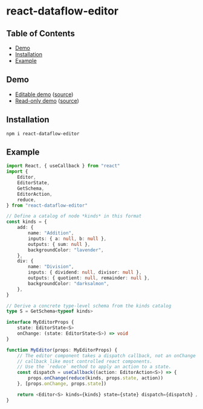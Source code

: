 # react-dataflow-editor

## Table of Contents

- [Demo](#demo)
- [Installation](#installation)
- [Example](#example)

## Demo

- [Editable demo](https://joeltg.github.io/react-dataflow-editor/demo/editable.html) ([source](./demo/editable.tsx))
- [Read-only demo](https://joeltg.github.io/react-dataflow-editor/demo/readonly.html) ([source](./demo/readonly.tsx))

## Installation

```
npm i react-dataflow-editor
```

## Example

```typescript
import React, { useCallback } from "react"
import {
	Editor,
	EditorState,
	GetSchema,
	EditorAction,
	reduce,
} from "react-dataflow-editor"

// Define a catalog of node *kinds* in this format
const kinds = {
	add: {
		name: "Addition",
		inputs: { a: null, b: null },
		outputs: { sum: null },
		backgroundColor: "lavender",
	},
	div: {
		name: "Division",
		inputs: { dividend: null, divisor: null },
		outputs: { quotient: null, remainder: null },
		backgroundColor: "darksalmon",
	},
}

// Derive a concrete type-level schema from the kinds catalog
type S = GetSchema<typeof kinds>

interface MyEditorProps {
	state: EditorState<S>
	onChange: (state: EditorState<S>) => void
}

function MyEditor(props: MyEditorProps) {
	// The editor component takes a dispatch callback, not an onChange
	// callback like most controlled react components.
	// Use the `reduce` method to apply an action to a state.
	const dispatch = useCallback((action: EditorAction<S>) => {
		props.onChange(reduce(kinds, props.state, action))
	}, [props.onChange, props.state])

	return <Editor<S> kinds={kinds} state={state} dispatch={dispatch} />
}
```
